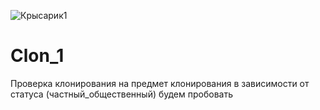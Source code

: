 ![Крысарик1](https://user-images.githubusercontent.com/113423144/190411302-bd18cff1-c043-4b95-96c2-3e2c46b21438.jpg)
# Clon_1
Проверка клонирования на предмет клонирования в зависимости от статуса (частный_общественный)
будем пробовать
